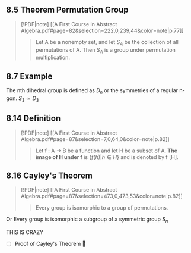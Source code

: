 ## 8.5 Theorem Permutation Group
> [!PDF|note] [[A First Course in Abstract Algebra.pdf#page=82&selection=222,0,239,44&color=note|p.77]]
> > Let A be a nonempty set, and let $S_A$ be the collection of all permutations of A. Then $S_A$ is a group under permutation multiplication.

## 8.7 Example

The nth dihedral group is defined as $D_n$ or the symmetries of a regular n-gon.
$S_3 \simeq D_3$  

## 8.14 Definition

> [!PDF|note] [[A First Course in Abstract Algebra.pdf#page=87&selection=7,0,64,0&color=note|p.82]]
> > Let f : A → B be a function and let H be a subset of A. 
> > **The image of H under f** is $\{ f (h) | h ∈ H \}$ and is denoted by f \[H].

## 8.16 Cayley's Theorem 
> [!PDF|note] [[A First Course in Abstract Algebra.pdf#page=87&selection=473,0,473,53&color=note|p.82]]
> > Every group is isomorphic to a group of permutations.

Or Every group is isomorphic a subgroup of a symmetric group $S_n$ 

THIS IS CRAZY

- [ ] Proof of Cayley's Theorem 🔼 
